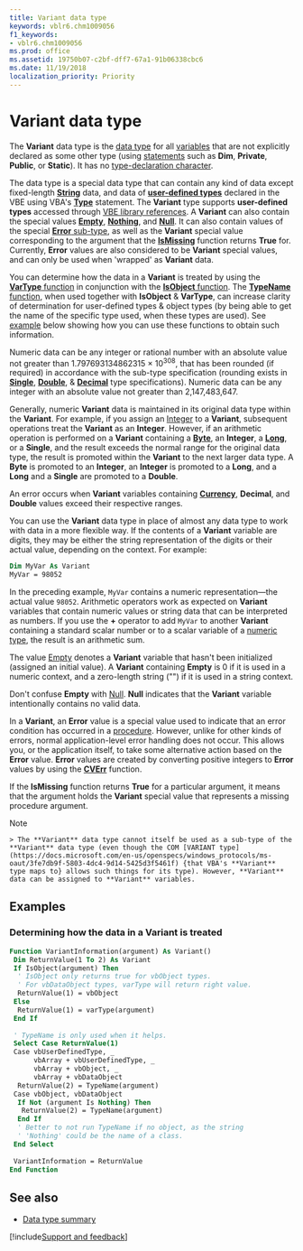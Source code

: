 ```yaml
---
title: Variant data type
keywords: vblr6.chm1009056
f1_keywords:
- vblr6.chm1009056
ms.prod: office
ms.assetid: 19750b07-c2bf-dff7-67a1-91b06338cbc6
ms.date: 11/19/2018
localization_priority: Priority
---
```



# Variant data type

The **Variant** data type is the [data type](../../Glossary/vbe-glossary.md#data-type) for all [variables](../../Glossary/vbe-glossary.md#variable) that are not explicitly declared as some other type (using [statements](../../Glossary/vbe-glossary.md#statement) such as **Dim**, **Private**, **Public**, or **Static**). It has no [type-declaration character](../../Glossary/vbe-glossary.md#type-declaration-character).

The data type is a special data type that can contain any kind of data except fixed-length [**String**](../../Glossary/vbe-glossary.md#string-data-type) data, and data of [**user-defined types**](../../Glossary/vbe-glossary.md#user-defined-type) declared in the VBE using VBA's [**Type**](../../reference/user-interface-help/type-statement.md) statement. The **Variant** type supports **user-defined types** accessed through [VBE library references](../../how-to/set-reference-to-a-type-library.md). A **Variant** can also contain the special values [**Empty**](../../Glossary/vbe-glossary.md#empty), [**Nothing**](../../reference/user-interface-help/nothing-keyword.md), and [**Null**](../../Glossary/vbe-glossary.md#null). It can also contain values of the special [**Error** sub-type](../../reference/user-interface-help/cverr-function.md), as well as the **Variant** special value corresponding to the argument that the [**IsMissing**](../Reference/User-Interface-Help/ismissing-function.md) function returns **True** for. Currently, **Error** values are also considered to be **Variant** special values, and can only be used when 'wrapped' as **Variant** data.

You can determine how the data in a **Variant** is treated by using the [**VarType** function](../../reference/user-interface-help/vartype-function.md) in conjunction with the [**IsObject** function](../../reference/user-interface-help/isobject-function.md). The [**TypeName** function](../../reference/user-interface-help/typename-function.md), when used together with **IsObject** & **VarType**, can increase clarity of determination for user-defined types & object types (by being able to get the name of the specific type used, when these types are used). See [example](#determining-how-the-data-in-a-variant-is-treated) below showing how you can use these functions to obtain such information.

Numeric data can be any integer or rational number with an absolute value not greater than 1.797693134862315 × 10<sup>308</sup>, that has been rounded (if required) in accordance with the sub-type specification (rounding exists in [**Single**](../../Glossary/vbe-glossary.md#single-data-type), [**Double**](../../Glossary/vbe-glossary.md#double-data-type), & [**Decimal**](../../reference/user-interface-help/decimal-data-type.md) type specifications). Numeric data can be any integer with an absolute value not greater than 2,147,483,647.

Generally, numeric **Variant** data is maintained in its original data type within the **Variant**. For example, if you assign an [Integer](../../Glossary/vbe-glossary.md#integer-data-type) to a **Variant**, subsequent operations treat the **Variant** as an **Integer**. However, if an arithmetic operation is performed on a **Variant** containing a [**Byte**](../../Glossary/vbe-glossary.md#byte-data-type), an **Integer**, a [**Long**](../../Glossary/vbe-glossary.md#long-data-type), or a **Single**, and the result exceeds the normal range for the original data type, the result is promoted within the **Variant** to the next larger data type. A **Byte** is promoted to an **Integer**, an **Integer** is promoted to a **Long**, and a **Long** and a **Single** are promoted to a **Double**. 

An error occurs when **Variant** variables containing [**Currency**](../../Glossary/vbe-glossary.md#currency-data-type), **Decimal**, and **Double** values exceed their respective ranges.

You can use the **Variant** data type in place of almost any data type to work with data in a more flexible way. If the contents of a **Variant** variable are digits, they may be either the string representation of the digits or their actual value, depending on the context. For example:

```vb
Dim MyVar As Variant 
MyVar = 98052 

```

In the preceding example, `MyVar` contains a numeric representation&mdash;the actual value `98052`. Arithmetic operators work as expected on **Variant** variables that contain numeric values or string data that can be interpreted as numbers. If you use the **+** operator to add `MyVar` to another **Variant** containing a standard scalar number or to a scalar variable of a [numeric type](../../Glossary/vbe-glossary.md#numeric-type), the result is an arithmetic sum.

The value [Empty](../../Glossary/vbe-glossary.md#empty) denotes a **Variant** variable that hasn't been initialized (assigned an initial value). A **Variant** containing **Empty** is 0 if it is used in a numeric context, and a zero-length string ("") if it is used in a string context.

Don't confuse **Empty** with [Null](../../Glossary/vbe-glossary.md#null). **Null** indicates that the **Variant** variable intentionally contains no valid data.

In a **Variant**, an **Error** value is a special value used to indicate that an error condition has occurred in a [procedure](../../Glossary/vbe-glossary.md#procedure). However, unlike for other kinds of errors, normal application-level error handling does not occur. This allows you, or the application itself, to take some alternative action based on the **Error** value. **Error** values are created by converting positive integers to **Error** values by using the **[CVErr](cverr-function.md)** function.

If the **IsMissing** function returns **True** for a particular argument, it means that the argument holds the **Variant** special value that represents a missing procedure argument.

 > [!NOTE] 
	> The **Variant** data type cannot itself be used as a sub-type of the **Variant** data type (even though the COM [VARIANT type](https://docs.microsoft.com/en-us/openspecs/windows_protocols/ms-oaut/3fe7db9f-5803-4dc4-9d14-5425d3f5461f) {that VBA's **Variant** type maps to} allows such things for its type). However, **Variant** data can be assigned to **Variant** variables.

## Examples

### Determining how the data in a Variant is treated

```vb
Function VariantInformation(argument) As Variant()
 Dim ReturnValue(1 To 2) As Variant
 If IsObject(argument) Then
  ' IsObject only returns true for vbObject types.
  ' For vbDataObject types, varType will return right value.
  ReturnValue(1) = vbObject
 Else
  ReturnValue(1) = varType(argument)
 End If
        
 ' TypeName is only used when it helps.
 Select Case ReturnValue(1)
 Case vbUserDefinedType, _
      vbArray + vbUserDefinedType, _
      vbArray + vbObject, _
      vbArray + vbDataObject
  ReturnValue(2) = TypeName(argument)
 Case vbObject, vbDataObject
  If Not (argument Is Nothing) Then
   ReturnValue(2) = TypeName(argument)
  End If
  ' Better to not run TypeName if no object, as the string
  ' 'Nothing' could be the name of a class.
 End Select
    
 VariantInformation = ReturnValue
End Function
```

## See also

- [Data type summary](data-type-summary.md)

[!include[Support and feedback](~/includes/feedback-boilerplate.md)]
